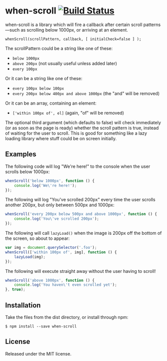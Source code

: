 # when-scroll [![Build Status](https://travis-ci.org/callumacrae/when-scroll.svg)](https://travis-ci.org/callumacrae/when-scroll)

when-scroll is a library which will fire a callback after certain scroll
patterns—such as scrolling below 1000px, or arriving at an element.

```
whenScroll(scrollPattern, callback, [ initialCheck=false ] );
```

The scrollPattern could be a string like one of these:

- `below 1000px`
- `above 200px` (not usually useful unless added later)
- `every 100px`

Or it can be a string like one of these:

- `every 100px below 100px`
- `every 200px below 400px and above 1000px` (the "and" will be removed)

Or it can be an array, containing an element:

- `['within 100px of', el]` (again, "of" will be removed)

The optional third argument (which defaults to false) will check immediately (or as soon as the page is ready)
whether the scroll pattern is true, instead of waiting for the user to scroll.
This is good for something like a lazy loading library where stuff could be on
screen initially.

## Examples

The following code will log "We're here!" to the console when the user scrolls
below 1000px:

```js
whenScroll('below 1000px', function () {
	console.log('We\'re here!');
});
```

The following will log "You've scrolled 200px" every time the user scrolls
another 200px, but only between 500px and 1000px:

```js
whenScroll('every 200px below 500px and above 1000px', function () {
	console.log('You\'ve scrolled 200px');
});
```

The following will call `lazyLoad()` when the image is 200px off the bottom
of the screen, so about to appear:

```js
var img = document.querySelector('.foo');
whenScroll(['within 100px of', img], function () {
	lazyLoad(img);
});
```

The following will execute straight away without the user having to scroll!

```js
whenScroll('above 1000px', function () {
	console.log('You haven\'t even scrolled yet');
}, true);
```

## Installation

Take the files from the dist directory, or install through npm:

```
$ npm install --save when-scroll
```

## License

Released under the MIT license.
